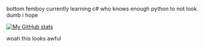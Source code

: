 bottom femboy currently learning c# who knows enough python to not look dumb i hope

 




[![My GitHub stats](https://github-readme-stats.vercel.app/api?username=Ozwaldoe)](https://github.com/anuraghazra/github-readme-stats)

woah this looks awful
